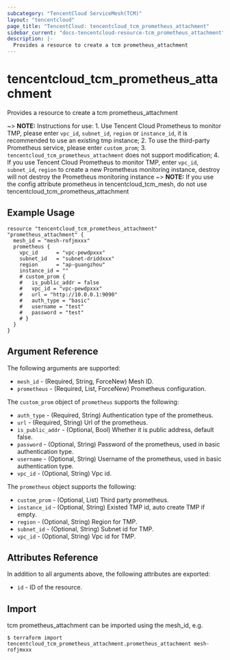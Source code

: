```yaml
---
subcategory: "TencentCloud ServiceMesh(TCM)"
layout: "tencentcloud"
page_title: "TencentCloud: tencentcloud_tcm_prometheus_attachment"
sidebar_current: "docs-tencentcloud-resource-tcm_prometheus_attachment"
description: |-
  Provides a resource to create a tcm prometheus_attachment
---
```


# tencentcloud_tcm_prometheus_attachment

Provides a resource to create a tcm prometheus_attachment

~> **NOTE:** Instructions for use: 1. Use Tencent Cloud Prometheus to monitor TMP, please enter `vpc_id`, `subnet_id`, `region` or `instance_id`, it is recommended to use an existing tmp instance; 2. To use the third-party Prometheus service, please enter `custom_prom`; 3. `tencentcloud_tcm_prometheus_attachment` does not support modification; 4. If you use Tencent Cloud Prometheus to monitor TMP, enter `vpc_id`, `subnet_id`, `region` to create a new Prometheus monitoring instance, destroy will not destroy the Prometheus monitoring instance
~> **NOTE:** If you use the config attribute prometheus in tencentcloud_tcm_mesh, do not use tencentcloud_tcm_prometheus_attachment

## Example Usage

```hcl
resource "tencentcloud_tcm_prometheus_attachment" "prometheus_attachment" {
  mesh_id = "mesh-rofjmxxx"
  prometheus {
    vpc_id      = "vpc-pewdpxxx"
    subnet_id   = "subnet-driddxxx"
    region      = "ap-guangzhou"
    instance_id = ""
    # custom_prom {
    #   is_public_addr = false
    #   vpc_id = "vpc-pewdpxxx"
    #   url = "http://10.0.0.1:9090"
    #   auth_type = "basic"
    #   username = "test"
    #   password = "test"
    # }
  }
}
```

## Argument Reference

The following arguments are supported:

* `mesh_id` - (Required, String, ForceNew) Mesh ID.
* `prometheus` - (Required, List, ForceNew) Prometheus configuration.

The `custom_prom` object of `prometheus` supports the following:

* `auth_type` - (Required, String) Authentication type of the prometheus.
* `url` - (Required, String) Url of the prometheus.
* `is_public_addr` - (Optional, Bool) Whether it is public address, default false.
* `password` - (Optional, String) Password of the prometheus, used in basic authentication type.
* `username` - (Optional, String) Username of the prometheus, used in basic authentication type.
* `vpc_id` - (Optional, String) Vpc id.

The `prometheus` object supports the following:

* `custom_prom` - (Optional, List) Third party prometheus.
* `instance_id` - (Optional, String) Existed TMP id, auto create TMP if empty.
* `region` - (Optional, String) Region for TMP.
* `subnet_id` - (Optional, String) Subnet id for TMP.
* `vpc_id` - (Optional, String) Vpc id for TMP.

## Attributes Reference

In addition to all arguments above, the following attributes are exported:

* `id` - ID of the resource.



## Import

tcm prometheus_attachment can be imported using the mesh_id, e.g.
```
$ terraform import tencentcloud_tcm_prometheus_attachment.prometheus_attachment mesh-rofjmxxx
```

